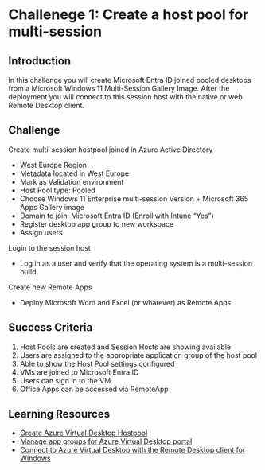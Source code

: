 # Challenege 1: Create a host pool for multi-session

## Introduction

In this challenge you will create Microsoft Entra ID joined pooled desktops from a Microsoft Windows 11 Multi-Session Gallery Image. After the deployment you will connect to this session host with the native or web Remote Desktop client. 

## Challenge

Create multi-session hostpool joined in Azure Active Directory
- West Europe Region
- Metadata located in West Europe
- Mark as Validation environment
- Host Pool type: Pooled
- Choose Windows 11 Enterprise multi-session Version + Microsoft 365 Apps Gallery image  
- Domain to join: Microsoft Entra ID (Enroll with Intune “Yes”)
- Register desktop app group to new workspace
- Assign users

Login to the session host
- Log in as a user and verify that the operating system is a multi-session build

Create new Remote Apps
- Deploy Microsoft Word and Excel (or whatever) as Remote Apps

## Success Criteria
1.	Host Pools are created and Session Hosts are showing available
2.	Users are assigned to the appropriate application group of the host pool
3.	Able to show the Host Pool settings configured
4.	VMs are joined to Microsoft Entra ID
5.  Users can sign in to the VM
6.  Office Apps can be accessed via RemoteApp

## Learning Resources
- [Create Azure Virtual Desktop Hostpool](https://learn.microsoft.com/en-us/azure/virtual-desktop/create-host-pools-azure-marketplace)
- [Manage app groups for Azure Virtual Desktop portal](https://learn.microsoft.com/en-us/azure/virtual-desktop/manage-app-groups)
- [Connect to Azure Virtual Desktop with the Remote Desktop client for Windows](https://learn.microsoft.com/en-us/azure/virtual-desktop/users/connect-windows?tabs=subscribe#install-the-windows-desktop-client)